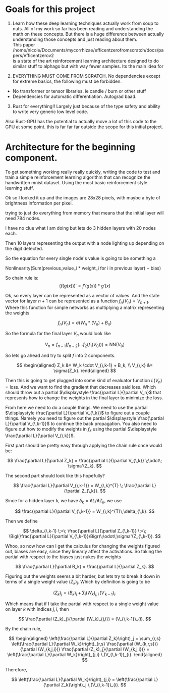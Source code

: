 # Goals for this project 

1. Learn how these deep learning techniques actually work from soup to nuts. All of my work so far has been reading and understanding the math on these concepts. But there is a huge difference between actually understanding those concepts and just reading about them.  
This paper  
/home/nicole/Documents/mycorrhizae/efficentzerofromscratch/docs/papers/efficentzerov2  
is a state of the art reinforcement learning architecture designed to do similar stuff to alphago but with way fewer samples. Its the main idea for 


2. EVERYTHING MUST COME FROM SCRATCH. No dependencies except for extreme basics, the following must be forbidden.  
- No transformer or tensor libraries. ie candle / burn or other stuff  
- Dependencies for automatic differentiation.  Autograd baad.

3. Rust for everything!! Largely just because of the type safety and ability to write very generic low level code.  

Also Rust-GPU has the potential to actually move a lot of this code to the GPU at some point. this is far far far outside the scope for this initial project.


# Architecture for the beginning component.

To get something working really really quickly, writing the code to test and train a simple reinforcement learning algorithm that can recognize the handwritten mnist dataset. Using the most basic reinforcement style learning stuff.  

Ok so I looked it up and the images are 28x28 pixels, with maybe a byte of brightness information per pixel.  

trying to just do everything from memory that means that the initial layer will need 784 nodes.  

I have no clue what I am doing but lets do 3 hidden layers with 20 nodes each.  

Then 10 layers representing the output with a node lighting up depending on the digit detected.  


So the equation for every single node's value is going to be something a  

Nonlinearity(Sum(previous_value_i * weight_i for i in previous layer) + bias)  


So chain rule is:  
$$
(f(g(x)))' = f'(g(x)) * g'(x)
$$


Ok, so every layer can be represented as a vector of values.  And the state vector for layer $n+1$ can be represented as a function $f_{n}(V_{n}) = V_{n+1}$. Where this function for simple networks as multiplying a matrix representing the weights  

$$
f_n(V_n)= \sigma(W_n * (V_n) + B_n)
$$


So the formula for the final layer $V_n$ would look like  

$$
V_n = f_{n-1}\bigl(f_{n-2}(\dots f_2(f_1(V_0))\bigr) = \mathrm{NN}(V_0)
$$

So lets go ahead and try to split $f$ into 2 components.  

$$
\begin{aligned}
Z_k &= W_k \cdot V_{\,k-1} + B_k, \\
V_{\,k} &= \sigma(Z_k).
\end{aligned}
$$

Then this is going to get plugged into some kind of evaluator function $L(V_n)= \text{loss}$. And we want to find the gradient that decreases said loss. Which should throw out a partial $\displaystyle \frac{\partial L}{\partial V_n}$ that represents how to change the weights in the final layer to minimize the loss.

From here we need to do a couple things. We need to use the partial $\displaystyle \frac{\partial L}{\partial V_{\,k}}$ to figure out a couple things. Namely you need to figure out the partial  $\displaystyle \frac{\partial L}{\partial V_{\,k-1}}$ to continue the back propagation. You also need to figure out how to modify the weights in $f_k$ using the partial $\displaystyle \frac{\partial L}{\partial V_{\,k}}$. 

First part should be pretty easy through applying the chain rule once would be:

$$
\frac{\partial L}{\partial Z_k} 
= \frac{\partial L}{\partial V_{\,k}} \;\odot\; \sigma'(Z_k).
$$

The second part should look like this hopefully?

$$
\frac{\partial L}{\partial V_{\,k-1}} 
= W_{\,k}^{T} \; \frac{\partial L}{\partial Z_{\,k}}.
$$

Since for a hidden layer $k$, we have $\delta_k = \partial L/\partial Z_k$, we use

$$
\frac{\partial L}{\partial V_{\,k-1}} 
= W_{\,k}^{T}\,\delta_{\,k}.
$$

Then we define

$$
\delta_{\,k-1} \;=\; \frac{\partial L}{\partial Z_{\,k-1}} 
\;=\; \Bigl(\frac{\partial L}{\partial V_{\,k-1}}\Bigr)\;\odot\;\sigma'(Z_{\,k-1}).
$$

Whoo, so now how can I get the calculus for changing the weights figured out, biases are easy, since they linearly affect the activations. So taking the partial with respect to the biases just nukes the weights

$$
\frac{\partial L}{\partial B_k} = \frac{\partial L}{\partial Z_k}.
$$

Figuring out the weights seems a bit harder, but lets try to break it down in terms of a single weight value $(Z_k)_j$. Which by definition is going to be 

$$
(Z_k)_j = (B_k)_j + \sum_{i} (W_k)_{j,i} \,(V_{\,k-1})_{i}.
$$

Which means that if I take the partial with respect to a single weight value on layer $k$ with indices $j,i$, then

$$
\frac{\partial (Z_k)_j}{\partial (W_k)_{j,i}} = (V_{\,k-1})_{i}.
$$

By the chain rule,

$$
\begin{aligned}
\left(\frac{\partial L}{\partial Z_k}\right)_j 
= \sum_{r,s} \left(\frac{\partial L}{\partial W_k}\right)_{r,s}
\frac{\partial (W_{k,r,s})}{\partial (W_{k,j,i})}
\frac{\partial (Z_k)_j}{\partial (W_{k,j,i})}
= \left(\frac{\partial L}{\partial W_k}\right)_{j,i} \,(V_{\,k-1})_{i}.
\end{aligned}
$$

Therefore,

$$
\left(\frac{\partial L}{\partial W_k}\right)_{j,i} 
= \left(\frac{\partial L}{\partial Z_k}\right)_j \,(V_{\,k-1})_{i}.
$$

